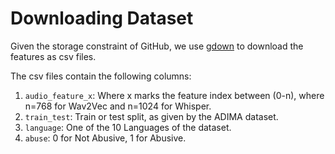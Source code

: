 # Downloading Dataset

Given the storage constraint of GitHub, we use [gdown](https://pypi.org/project/gdown/) to download the features as csv files.

The csv files contain the following columns:
1. ```audio_feature_x```: Where x marks the feature index between (0-n), where n=768 for Wav2Vec and n=1024 for Whisper.
2. ```train_test```: Train or test split, as given by the ADIMA dataset.
3. ```language```: One of the 10 Languages of the dataset.
4. ```abuse```: 0 for Not Abusive, 1 for Abusive.